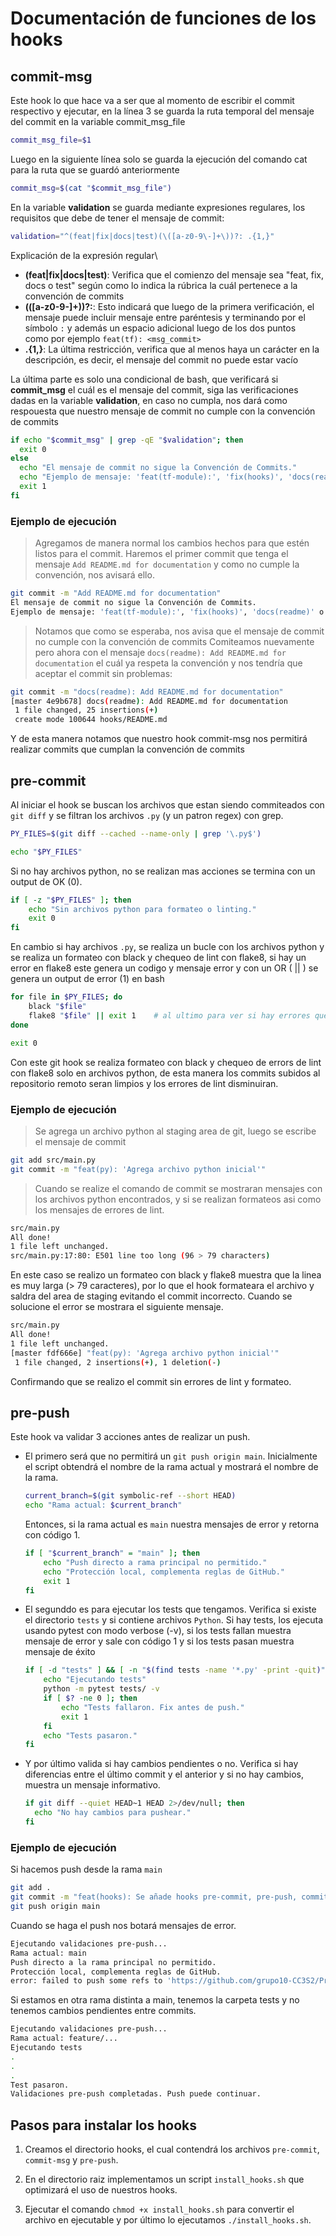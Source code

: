 # Documentación de funciones de los hooks 

## commit-msg

Este hook lo que hace va a ser que al momento de escribir el commit respectivo y ejecutar, en la línea 3 se guarda la ruta temporal del mensaje del commit en la variable commit_msg_file
```bash
commit_msg_file=$1
```
Luego en la siguiente línea solo se guarda la ejecución del comando cat para la ruta que se guardó anteriormente
```bash
commit_msg=$(cat "$commit_msg_file")
```

En la variable **validation** se guarda mediante expresiones regulares, los requisitos que debe de tener el mensaje de commit:
```bash
validation="^(feat|fix|docs|test)(\([a-z0-9\-]+\))?: .{1,}"
```
Explicación de la expresión regular\
- **(feat|fix|docs|test)**: Verifica que el comienzo del mensaje sea "feat, fix, docs o test" según como lo indica la rúbrica la cuál pertenece a la convención de commits
- **(\([a-z0-9\-]+\))?:**: Esto indicará que luego de la primera verificación, el mensaje puede incluir mensaje entre paréntesis y terminando por el símbolo `:` y además un espacio adicional luego de los dos puntos ` ` como por ejemplo `feat(tf): <msg_commit>`
- **.{1,}**: La última restricción, verifica que al menos haya un carácter en la descripción, es decir, el mensaje del commit no puede estar vacío

La última parte es solo una condicional de bash, que verificará si **commit_msg** el cuál es el mensaje del commit, siga las verificaciones dadas en la variable **validation**, en caso no cumpla, nos dará como respouesta que nuestro mensaje de commit no cumple con la convención de commits
```bash
if echo "$commit_msg" | grep -qE "$validation"; then
  exit 0
else
  echo "El mensaje de commit no sigue la Convención de Commits." 
  echo "Ejemplo de mensaje: 'feat(tf-module):', 'fix(hooks)', 'docs(readme)' o 'test(py)'"
  exit 1
fi
```
### Ejemplo de ejecución
> Agregamos de manera normal los cambios hechos para que estén listos para el commit.
> Haremos el primer commit que tenga el mensaje `Add README.md for documentation` y como no cumple la convención, nos avisará ello.
```bash
git commit -m "Add README.md for documentation"
El mensaje de commit no sigue la Convención de Commits.
Ejemplo de mensaje: 'feat(tf-module):', 'fix(hooks)', 'docs(readme)' o 'test(py)'
```
> Notamos que como se esperaba, nos avisa que el mensaje de commit no cumple con la convención de commits
> Comiteamos nuevamente pero ahora con el mensaje `docs(readme): Add README.md for documentation` el cuál ya respeta la convención y nos tendría que aceptar el commit sin problemas:
```bash
git commit -m "docs(readme): Add README.md for documentation"
[master 4e9b678] docs(readme): Add README.md for documentation
 1 file changed, 25 insertions(+)
 create mode 100644 hooks/README.md
```

Y de esta manera notamos que nuestro hook commit-msg nos permitirá realizar commits que cumplan la convención de commits

## pre-commit

Al iniciar el hook se buscan los archivos que estan siendo commiteados con `git diff` y se filtran los archivos `.py` (y un patron regex) con grep.

```bash
PY_FILES=$(git diff --cached --name-only | grep '\.py$')

echo "$PY_FILES"
```

Si no hay archivos python, no se realizan mas acciones se termina con un output de OK (0).

```bash
if [ -z "$PY_FILES" ]; then
    echo "Sin archivos python para formateo o linting."
    exit 0
fi
```

En cambio si hay archivos `.py`, se realiza un bucle con los archivos python y se realiza un formateo con black y chequeo de lint con flake8, si hay un error en flake8 este genera un codigo y mensaje error y con un OR ( || ) se genera un output de error (1) en bash

```bash
for file in $PY_FILES; do
    black "$file"
    flake8 "$file" || exit 1    # al ultimo para ver si hay errores que no son solucionados por black
done

exit 0
```

Con este git hook se realiza formateo con black y chequeo de errors de lint con flake8 solo en archivos python, de esta manera los commits subidos al repositorio remoto seran limpios y los errores de lint disminuiran.

### Ejemplo de ejecución

> Se agrega un archivo python al staging area de git, luego se escribe el mensaje de commit

```bash
git add src/main.py
git commit -m "feat(py): 'Agrega archivo python inicial'"
```

> Cuando se realize el comando de commit se mostraran mensajes con los archivos python encontrados, y si se realizan formateos asi como los mensajes de errores de lint.

```bash
src/main.py
All done! 
1 file left unchanged.
src/main.py:17:80: E501 line too long (96 > 79 characters)
```

En este caso se realizo un formateo con black y flake8 muestra que la linea es muy larga (> 79 caracteres), por lo que el hook formateara el archivo y saldra del area de staging evitando el commit incorrecto. Cuando se solucione el error se mostrara el siguiente mensaje.

```bash
src/main.py
All done!
1 file left unchanged.
[master fdf666e] "feat(py): 'Agrega archivo python inicial'"
 1 file changed, 2 insertions(+), 1 deletion(-)
 ```

 Confirmando que se realizo el commit sin errores de lint y formateo.

## pre-push

Este hook va validar 3 acciones antes de realizar un push. 

- El primero será que no permitirá un `git push origin main`.
Inicialmente el script obtendrá el nombre de la rama actual y mostrará el nombre de la rama.
  ```bash
  current_branch=$(git symbolic-ref --short HEAD)
  echo "Rama actual: $current_branch"
  ```

  Entonces, si la rama actual es `main` nuestra mensajes de error y retorna con código 1.
  ```bash
  if [ "$current_branch" = "main" ]; then
      echo "Push directo a rama principal no permitido."
      echo "Protección local, complementa reglas de GitHub."
      exit 1
  fi
  ```

- El segunddo es para ejecutar los tests que tengamos. Verifica si existe el directorio `tests` y si contiene archivos `Python`. Si hay tests, los ejecuta usando pytest con modo verbose (-v), si los tests fallan muestra mensaje de error y sale con código 1 y si los tests pasan muestra mensaje de éxito
  ```bash
  if [ -d "tests" ] && [ -n "$(find tests -name '*.py' -print -quit)" ]; then
      echo "Ejecutando tests"
      python -m pytest tests/ -v
      if [ $? -ne 0 ]; then
          echo "Tests fallaron. Fix antes de push."
          exit 1
      fi
      echo "Tests pasaron."
  fi
  ```

- Y por último valida si hay cambios pendientes o no. Verifica si hay diferencias entre el último commit y el anterior y si no hay cambios, muestra un mensaje informativo. 
  ```bash
  if git diff --quiet HEAD~1 HEAD 2>/dev/null; then
    echo "No hay cambios para pushear."
  fi
  ```

### Ejemplo de ejecución
Si hacemos push desde la rama `main`
```bash
git add .
git commit -m "feat(hooks): Se añade hooks pre-commit, pre-push, commit-msg"
git push origin main
```

Cuando se haga el push nos botará mensajes de error.
```bash
Ejecutando validaciones pre-push...
Rama actual: main
Push directo a la rama principal no permitido.
Protección local, complementa reglas de GitHub.
error: failed to push some refs to 'https://github.com/grupo10-CC3S2/Proyecto7-PC4.git'
```

Si estamos en otra rama distinta a main, tenemos la carpeta tests y no tenemos cambios pendientes entre commits.
```bash
Ejecutando validaciones pre-push...
Rama actual: feature/...
Ejecutando tests
.
.
.
Test pasaron.
Validaciones pre-push completadas. Push puede continuar.
``` 

 ## Pasos para instalar los hooks
 
 1. Creamos el directorio hooks, el cual contendrá los archivos `pre-commit`, `commit-msg` y `pre-push`.

 2. En el directorio raiz implementamos un script `install_hooks.sh` que optimizará el uso de nuestros hooks.

 3. Ejecutar el comando `chmod +x install_hooks.sh` para convertir el archivo en ejecutable y por último lo ejecutamos `./install_hooks.sh`.